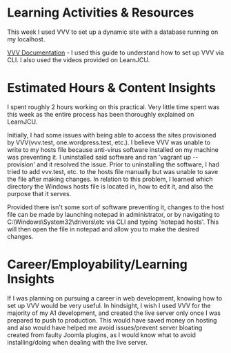 # **Learning Activities & Resources**
This week I used VVV to set up a dynamic site with a database running on my localhost.

[VVV Documentation](https://varyingvagrantvagrants.org/) - I used this guide to understand how to set up VVV via CLI. I also used the videos provided on LearnJCU.

# **Estimated Hours & Content Insights**
I spent roughly 2 hours working on this practical. Very little time spent was this week as the entire process has been thoroughly explained on LearnJCU. 

Initially, I had some issues with being able to access the sites provisioned by VVV(vvv.test, one.wordpress.test, etc.). I believe VVV was unable to write to my hosts file because anti-virus software installed on my machine was preventing it. I uninstalled said software and ran 'vagrant up --provision' and it resolved the issue. Prior to uninstalling the software, I had tried to add vvv.test, etc. to the hosts file manually but was unable to save the file after making changes. In relation to this problem, I learned which directory the Windows hosts file is located in, how to edit it, and also the purpose that it serves.

Provided there isn't some sort of software preventing it, changes to the host file can be made by launching notepad in administrator, or by navigating to C:\Windows\System32\drivers\etc via CLI and typing 'notepad hosts'. This will then open the file in notepad and allow you to make the desired changes. 

# **Career/Employability/Learning Insights**
If I was planning on pursuing a career in web development, knowing how to set up VVV would be very useful. In hindsight, I wish I used VVV for the majority of my A1 development, and created the live server only once I was prepared to push to production. This would have saved money on hosting and also would have helped me avoid issues/prevent server bloating created from faulty Joomla plugins, as I would know what to avoid installing/doing when dealing with the live server. 
 
